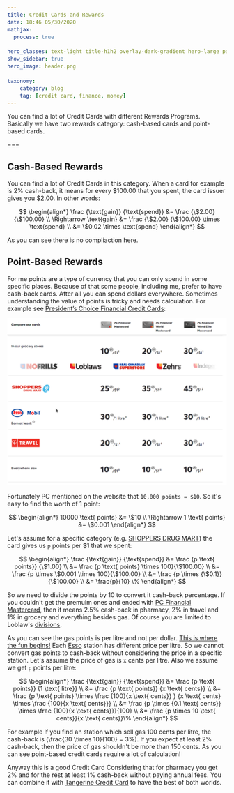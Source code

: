 ```yaml
---
title: Credit Cards and Rewards
date: 18:46 05/30/2020 
mathjax:
  process: true

hero_classes: text-light title-h1h2 overlay-dark-gradient hero-large parallax
show_sidebar: true
hero_image: header.png

taxonomy:
    category: blog
    tag: [credit card, finance, money]
---
```


You can find a lot of Credit Cards with different Rewards Programs. Basically we have two rewards category: cash-based cards and point-based cards.

===

## Cash-Based Rewards

You can find a lot of Credit Cards in this category. When a card for example is 2% cash-back, it means for every $100.00 that you spent, the card issuer gives you $2.00. In other words:

$$
\begin{align*}
\frac {\text{gain}} {\text{spend}} &= \frac {\$2.00} {\$100.00} \\
\Rightarrow \text{gain} &= \frac {\$2.00} {\$100.00} \times \text{spend} \\
&= \$0.02 \times \text{spend}
\end{align*}
$$

As you can see there is no compliaction here.

## Point-Based Rewards

For me points are a type of currency that you can only spend in some specific places. Because of that some people, including me, prefer to have cash-back cards. After all you can spend dollars everywhere. Sometimes understanding the value of points is tricky and needs calculation. For example see [President’s Choice Financial Credit Cards](https://www.pcfinancial.ca/en/credit-cards):

![PC Credit Cards](pc_credit_cards.png)

Fortunately PC mentioned on the website that `10,000 points = $10`. So it's easy to find the worth of 1 point:

$$
\begin{align*}
10000 \text{ points} &= \$10 \\
\Rightarrow 1 \text{ points} &= \$0.001
\end{align*}
$$

Let's assume for a specific category (e.g. [SHOPPERS DRUG MART](https://www1.shoppersdrugmart.ca/en/home)) the card gives us `p` points per $1 that we spent:

$$
\begin{align*}
\frac {\text{gain}} {\text{spend}} &= \frac {p \text{ points}} {\$1.00} \\
&= \frac {p \text{ points} \times 100}{\$100.00} \\
&= \frac {p \times \$0.001 \times 100}{\$100.00} \\
&= \frac {p \times {\$0.1}} {\$100.00} \\
&= \frac{p}{10} \%
\end{align*}
$$

So we need to divide the points by 10 to convert it cash-back percentage. If you couldn't get the premuim ones and ended with [PC Financial Mastercard](https://www.pcfinancial.ca/en/credit-cards/pc-mastercard), then it means 2.5% cash-back in pharmacy, 2% in travel and 1% in grocery and everything besides gas. Of course you are limited to Loblaw's [divisions](http://www.loblaw.ca/en.html).

As you can see the gas points is per litre and not per dollar. [This is where the fun begins!](https://www.imdb.com/title/tt0121766/quotes?item=qt0333039) Each [Esso](https://www.esso.ca/en-ca) station has different price per litre. So we cannot convert gas points to cash-back without considering the price in a specific station. Let's assume the price of gas is `x` cents per litre. Also we assume we get `p` points per litre:

$$
\begin{align*}
\frac {\text{gain}} {\text{spend}} &= \frac {p \text{ points}} {1 \text{ litre}} \\
&= \frac {p \text{ points}} {x \text{ cents}} \\
&= \frac {p \text{ points} \times \frac {100}{x \text{ cents}} } {x \text{ cents} \times \frac {100}{x \text{ cents}}} \\
&= \frac {p \times {0.1 \text{ cents}} \times \frac {100}{x \text{ cents}}}{100} \\
&= \frac {p \times 10 \text{ cents}}{x \text{ cents}}\%
\end{align*}
$$

For example if you find an station which sell gas 100 cents per litre, the cash-back is \(\frac{30 \times 10}{100} = 3\%\). If you expect at least 2% cash-back, then the price of gas shouldn't be more than 150 cents. As you can see point-based credit cards require a lot of calculation!

Anyway this is a good Credit Card Considering that for pharmacy you get 2% and for the rest at least 1% cash-back without paying annual fees. You can combine it with [Tangerine Credit Card](https://www.tangerine.ca/en/products/spending/creditcard/) to have the best of both worlds.
